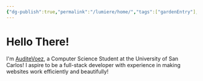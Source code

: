 ```yaml
---
{"dg-publish":true,"permalink":"/lumiere/home/","tags":["gardenEntry"],"created":"2024-12-17T15:26:00.106+08:00","updated":"2024-12-17T16:13:51.224+08:00"}
---
```


# Hello There!

I'm [AuditeVoez](https://github.com/AuditeVoez), a Computer Science Student at the University of San Carlos! I aspire to be a full-stack developer with experience in making websites work efficiently and beautifully!